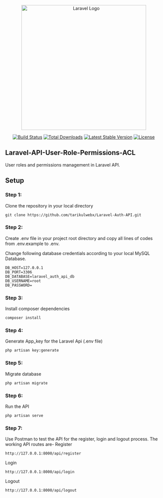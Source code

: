<p align="center"><a href="https://laravel.com" target="_blank"><img src="https://raw.githubusercontent.com/laravel/art/master/logo-lockup/5%20SVG/2%20CMYK/1%20Full%20Color/laravel-logolockup-cmyk-red.svg" width="400" alt="Laravel Logo"></a></p>

<p align="center">
<a href="https://github.com/laravel/framework/actions"><img src="https://github.com/laravel/framework/workflows/tests/badge.svg" alt="Build Status"></a>
<a href="https://packagist.org/packages/laravel/framework"><img src="https://img.shields.io/packagist/dt/laravel/framework" alt="Total Downloads"></a>
<a href="https://packagist.org/packages/laravel/framework"><img src="https://img.shields.io/packagist/v/laravel/framework" alt="Latest Stable Version"></a>
<a href="https://packagist.org/packages/laravel/framework"><img src="https://img.shields.io/packagist/l/laravel/framework" alt="License"></a>
</p>

## Laravel-API-User-Role-Permissions-ACL

User roles and permissions management in Laravel API.

## Setup

### Step 1:

Clone the repository in your local directory

```
git clone https://github.com/tarikulwebx/Laravel-Auth-API.git
```

### Step 2:

Create .env file in your project root directory and copy all lines of codes from .env.example to .env.

Change following database credentials according to your local MySQL Database.

```
DB_HOST=127.0.0.1
DB_PORT=3306
DB_DATABASE=laravel_auth_api_db
DB_USERNAME=root
DB_PASSWORD=
```

### Step 3:

Install composer dependencies

```
composer install
```

### Step 4:

Generate App_key for the Laravel Api (.env file)

```
php artisan key:generate
```

### Step 5:

Migrate database

```
php artisan migrate
```

### Step 6:

Run the API

```
php artisan serve
```

### Step 7:

Use Postman to test the API for the register, login and logout process. The working API routes are-
Register

```
http://127.0.0.1:8000/api/register
```

Login

```
http://127.0.0.1:8000/api/login
```

Logout

```
http://127.0.0.1:8000/api/logout
```
